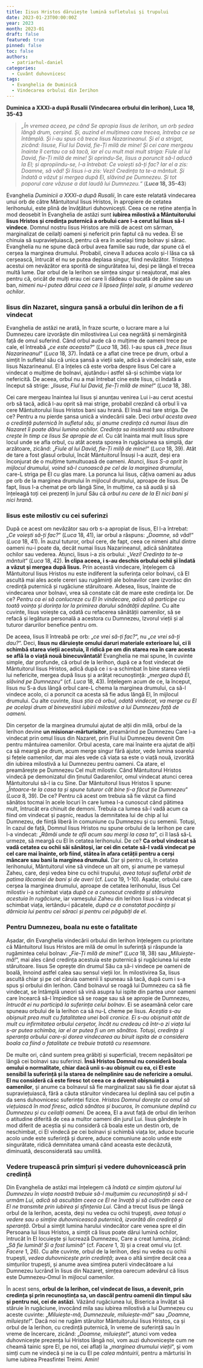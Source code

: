 ```yaml
---
title: Iisus Hristos dăruiește lumină sufletului și trupului
date: 2023-01-23T00:00:00Z
year: 2023
month: 2023-01
draft: false
featured: true
pinned: false
toc: false
authors:
  - patriarhul-daniel  
categories:
  - Cuvânt duhovnicesc
tags:
  - Evanghelia de Duminică
  - Vindecarea orbului din Ierihon
---
```


**Duminica a XXXI-a după Rusalii (Vindecarea orbului din Ierihon), Luca 18, 35-43**

> _„În vremea aceea, pe când Se apropia Iisus de Ierihon, un orb ședea lângă drum, cerșind. Și, auzind el mulțimea care trecea, întreba ce se întâmplă. Și i-au spus că trece Iisus Nazarineanul. Și el a strigat, zicând: Iisuse, Fiul lui David, fie-Ți milă de mine! Și cei care mergeau înainte îl certau ca să tacă, iar el cu mult mai mult striga: Fiule al lui David, fie-Ți milă de mine! Și oprindu-Se, Iisus a poruncit să-l aducă la El; și apropiindu-se, l-a întrebat: Ce voiești să-ți fac? Iar el a zis: Doamne, să văd! Și Iisus i-a zis: Vezi! Credința ta te-a mântuit. Și îndată a văzut și mergea după El, slăvind pe Dumnezeu. Și tot poporul care văzuse a dat laudă lui Dumnezeu.“_ (**_Luca_ 18, 35-43**) 

Evanghelia _Duminicii a XXXI-a după Rusalii_, în care este relatată vindecarea unui orb de către Mântuitorul Iisus Hristos, în apropiere de cetatea Ierihonului, este plină de învățături duhovnicești. Ceea ce ne reține atenția în mod deosebit în Evanghelia de astăzi sunt **iubirea milostivă a Mântuitorului Iisus Hristos și credința puternică a orbului care I-a cerut lui Iisus să-l vindece**. Domnul nostru Iisus Hristos are milă de acest om sărman, marginalizat de ceilalți oameni și nefericit prin faptul că nu vedea. El se chinuia să supraviețuiască, pentru că era în același timp bolnav și sărac. Evanghelia nu ne spune dacă orbul avea familie sau rude, dar spune că el cerșea la marginea drumului. Probabil, cineva îl aducea acolo și-l lăsa ca să cerșească, întrucât el nu se putea deplasa singur, fiind nevăzător. Tristețea acestui om nevăzător era sporită de singurătatea lui, deși pe lângă el trecea multă lume. Dar orbul de la Ierihon se simțea singur și neajutorat, mai ales pentru că, oricât de mulți erau cei care îi dădeau o bucată de pâine sau un ban, _nimeni nu-i putea dărui ceea ce îi lipsea ființei sale, și anume vederea ochilor_.

### Iisus din Nazaret, singura șansă a orbului din Ierihon de a fi vindecat

Evanghelia de astăzi ne arată, în fraze scurte, o lucrare mare a lui Dumnezeu care izvorăște din milostivirea Lui cea negrăită și nemărginită față de omul suferind. Când orbul aude că o mulțime de oameni trece pe cale, el întreabă „_ce este aceasta?_“ (_Luca_ 18, 36). I-au spus că „_trece Iisus Nazarineanul_“ (_Luca_ 18, 37). Îndată ce a aflat cine trece pe drum, orbul a simțit în sufletul său că unica șansă a vieții sale, adică a vindecării sale, este Iisus Nazarineanul. El a înțeles că este vorba despre Iisus Cel care a vindecat o mulțime de bolnavi, ajutându-i astfel să-și schimbe viața lor nefericită. De aceea, orbul nu a mai întrebat cine este Iisus, ci îndată a început să strige: „_Iisuse, Fiul lui David, fie-Ți milă de mine!_“ (_Luca_ 18, 38).

Cei care mergeau înaintea lui Iisus și anunțau venirea Lui i-au cerut acestui orb să tacă, adică l-au oprit să mai strige, probabil crezând că orbul îi va cere Mântuitorului Iisus Hristos bani sau hrană. El însă mai tare striga. De ce? Pentru a nu pierde șansa unică a vindecării sale. Deci _orbul acesta avea o credință puternică în sufletul său, și anume credința că numai Iisus din Nazaret îi poate dărui lumina ochilor. Credința sa insistentă sau stăruitoare crește în timp ce Iisus Se apropie de el._ Cu cât înainta mai mult Iisus spre locul unde se afla orbul, cu atât acesta sporea în rugăciunea sa simplă, dar arzătoare, zicând: „_Fiule al lui David, fie-Ți milă de mine!_“ (_Luca_ 18, 39). Atât de tare a fost glasul orbului, încât Mântuitorul Însuși l-a auzit, deși era înconjurat de o mulțime tumultuoasă de oameni. Atunci, _Iisus S-a oprit în mijlocul drumului, voind să-l cunoască pe cel de la marginea drumului_, care-L striga pe El cu glas mare. La porunca lui Iisus, câțiva oameni au adus pe orb de la marginea drumului în mijlocul drumului, aproape de Iisus. De fapt, Iisus l-a chemat pe orb lângă Sine, în mulțime, ca să audă și să înțeleagă toți cei prezenți în jurul Său că _orbul nu cere de la El nici bani și nici hrană_.

### Iisus este milostiv cu cei suferinzi

După ce acest om nevăzător sau orb s-a apropiat de Iisus, El l-a întrebat: „_Ce voiești să-ți fac?_“ (_Luca_ 18, 41), iar orbul a răspuns: „_Doamne, să văd!_“ (_Luca_ 18, 41). În auzul tuturor, orbul cere, de fapt, ceea ce nimeni altul dintre oameni nu-i poate da, decât numai Iisus Nazarineanul, adică sănătatea ochilor sau vederea. Atunci, Iisus i-a zis orbului: „_Vezi! Credința ta te-a mântuit_“ (_Luca_ 18, 42). **În clipa aceea, i s-au deschis orbului ochii și îndată a văzut și mergea după Iisus.** Prin această vindecare, înțelegem că Mântuitorul Iisus Hristos nu este indiferent la suferința celor bolnavi, că El ascultă mai ales acele cereri sau rugăminți ale bolnavilor care izvorăsc din credință puternică și rugăciune stăruitoare. Adesea, Iisus, înainte de vindecarea unor bolnavi, vrea să constate cât de mare este credința lor. De ce? _Pentru ca ei să conlucreze cu El în vindecare, adică să participe cu toată voința și dorința lor la primirea darului sănătății depline._ Cu alte cuvinte, Iisus voiește ca, odată cu refacerea sănătății oamenilor, să se refacă și legătura personală a acestora cu Dumnezeu, Izvorul vieții și al tuturor darurilor benefice pentru om.

De aceea, Iisus îl întreabă pe orb: „_ce vrei să-ți fac?_“, nu „_ce vrei să-ți dau?_“. Deci, **Iisus nu dăruiește omului daruri materiale exterioare lui, ci îi schimbă starea vieții acestuia, îl ridică pe om din starea rea în care acesta se află la o viață nouă binecuvântată!** Evanghelia ne mai spune, în cuvinte simple, dar profunde, că orbul de la Ierihon, după ce a fost vindecat de Mântuitorul Iisus Hristos, adică după ce i s-a schimbat în bine starea vieții lui nefericite, mergea după Iisus și a arătat recunoștință: „_mergea după El, slăvind pe Dumnezeu_“ (cf. _Luca_ 18, 43). Înțelegem acum de ce, la început, Iisus nu S-a dus lângă orbul care-L chema la marginea drumului, ca să-l vindece acolo, ci a poruncit ca acesta să fie adus lângă El, în mijlocul drumului. Cu alte cuvinte, _Iisus știa că orbul, odată vindecat, va merge cu El pe același drum al binevestirii iubirii milostive a lui Dumnezeu față de oameni._

Din cerșetor de la marginea drumului ajutat de alții din milă, orbul de la Ierihon devine **un misionar-mărturisitor**, preamărind pe Dumnezeu Care l-a vindecat prin omul Iisus din Nazaret, prin Fiul lui Dumnezeu devenit Om pentru mântuirea oamenilor. Orbul acesta, care mai înainte era ajutat de alții ca să meargă pe drum, acum merge singur fără ajutor, vede lumina soarelui și fețele oamenilor, dar mai ales vede că viața sa este o viață nouă, izvorâtă din iubirea milostivă a lui Dumnezeu pentru oameni. Ca atare, el preamărește pe Dumnezeu Cel mult milostiv. Când Mântuitorul Hristos vindecă pe demonizatul din ținutul Gadarenilor, omul vindecat atunci cerea Mântuitorului să-l ia cu Sine. Dar Mântuitorul Iisus Hristos îi spune: „_Întoarce-te la casa ta și spune tuturor cât bine ți-a făcut ție Dumnezeu_“ (_Luca_ 8, 39). De ce? Pentru că acest om trebuia să fie văzut ca fiind sănătos tocmai în acele locuri în care lumea l-a cunoscut când pătimea mult, întrucât era chinuit de demoni. Trebuia ca lumea să-l vadă acum ca fiind om vindecat și pașnic, readus la demnitatea lui de chip al lui Dumnezeu, de ființă liberă în comuniune cu Dumnezeu și cu semenii. Totuși, în cazul de față, Domnul Iisus Hristos nu spune orbului de la Ierihon pe care l-a vindecat: „_Rămâi unde te afli acum sau mergi la casa ta_“, ci îl lasă să-L urmeze, să meargă cu El în cetatea Ierihonului. De ce? **Ca orbul vindecat să vadă cetatea cu ochii săi sănătoși, iar cei din cetate să-l vadă vindecat pe cel care mai înainte, orb fiind, stătea în afara cetății pentru a cerși mâncare sau bani la marginea drumului.** Dar și pentru că, în cetatea Ierihonului, Mântuitorul vine să vindece un alt om, și anume pe vameșul Zaheu, care, deși vedea bine cu ochii trupului, _avea totuși sufletul orbit de patima lăcomiei de bani și de averi_ (cf. _Luca_ 19, 1-10). Așadar, orbului care cerșea la marginea drumului, aproape de cetatea Ierihonului, Iisus Cel milostiv i-a schimbat viața _după ce a cunoscut credința și stăruința acestuia în rugăciune_, iar vameșului Zaheu din Ierihon Iisus i-a vindecat și schimbat viața, iertându-i păcatele, _după ce a constatat pocăința și dărnicia lui pentru cei săraci și pentru cei păgubiți de el_.

### Pentru Dumnezeu, boala nu este o fatalitate

Așadar, din Evanghelia vindecării orbului din Ierihon înțelegem cu prioritate că Mântuitorul Iisus Hristos are milă de omul în suferință și răspunde la rugămintea celui bolnav: „_Fie-Ți milă de mine!_“ (_Luca_ 18, 38) sau „_Miluiește-mă!_“, mai ales când credința acestuia este puternică și rugăciunea lui este stăruitoare. Iisus Se oprește din drumul Său ca să-i vindece pe oameni de boală, înnoind astfel calea sau sensul vieții lor. În milostivirea Sa, Iisus ascultă chiar și pe cel căruia oamenii îi spuneau să tacă, după cum i s-a spus și orbului din Ierihon. Când bolnavul se roagă lui Dumnezeu ca să fie vindecat, se întâmplă uneori să vină asupra lui ispite din partea unor oameni care încearcă să-l împiedice să se roage sau să se apropie de Dumnezeu, _întrucât ei nu participă la suferința celui bolnav_. Ei se aseamănă celor care spuneau orbului de la Ierihon ca să nu-L cheme pe Iisus. _Aceștia s-au obișnuit prea mult cu fatalitatea unei boli cronice. Ei s-au obișnuit atât de mult cu infirmitatea orbului cerșetor, încât nu credeau că într-o zi viața lui s-ar putea schimba, iar el ar putea fi un om sănătos. Totuși, credința și speranța orbului care-și dorea vindecarea au biruit ispita de a considera boala ca fiind o fatalitate ce trebuie tratată cu resemnare._

De multe ori, când suntem prea grăbiți și superficiali, trecem nepăsători pe lângă cei bolnavi sau suferinzi. **Însă Hristos Domnul nu consideră boala omului o normalitate, chiar dacă unii s-au obișnuit cu ea, ci El este sensibil la suferință și la starea de neîmplinire sau de nefericire a omului. El nu consideră că este firesc tot ceea ce a devenit obișnuință a oamenilor**, și anume ca bolnavul să fie marginalizat sau să fie doar ajutat să supraviețuiască, fără a căuta stăruitor vindecarea lui deplină sau cel puțin a da sens duhovnicesc suferinței fizice. _Hristos Domnul dorește ca omul să viețuiască în mod firesc, adică sănătos și bucuros, în comuniune deplină cu Dumnezeu și cu ceilalți oameni._ De aceea, El a avut față de orbul din Ierihon o atitudine diferită de cea a multor oameni din jurul Lui. Iisus gândește în mod diferit de aceștia și nu consideră că boala este un destin orb, de neschimbat, ci El vindecă pe cei bolnavi și schimbă viața lor, aduce bucurie acolo unde este suferință și durere, aduce comuniune acolo unde este singurătate, ridică demnitatea umană când aceasta este decăzută, diminuată, desconsiderată sau umilită.

### Vedere trupească prin simțuri și vedere duhovnicească prin credință

Din Evanghelia de astăzi mai înțelegem că _îndată ce simțim ajutorul lui Dumnezeu în viața noastră trebuie să-I mulțumim cu recunoștință și să-I urmăm Lui, adică să ascultăm ceea ce El ne învață și să cultivăm ceea ce El ne transmite prin iubirea și sfințenia Lui._ Când a trecut Iisus pe lângă orbul de la Ierihon, acesta, deși nu vedea cu ochii trupești, _avea totuși o vedere sau o simțire duhovnicească puternică, izvorâtă din credință și speranță_. Orbul a simțit lumina harului vindecător care venea spre el din Persoana lui Iisus Hristos, a simțit că Iisus poate dărui lumină ochilor, întrucât în El locuiește și lucrează Dumnezeu, Care a creat lumina, zicând: „_Să fie lumină! Și a fost lumină_“ (cf. _Facere_ 1, 3) și a creat omul viu (cf. _Facere_ 1, 26). Cu alte cuvinte, orbul de la Ierihon, deși nu vedea cu ochii trupești, _vedea duhovnicește prin credință_; avea o altă simțire decât cea a simțurilor trupești, și anume avea simțirea puterii vindecătoare a lui Dumnezeu lucrând în Iisus din Nazaret, simțea oarecum adevărul că Iisus este Dumnezeu-Omul în mijlocul oamenilor.

În acest sens, **orbul de la Ierihon, cel vindecat de Iisus, a devenit, prin credința și prin recunoștința sa, un dascăl pentru oamenii din timpul său și pentru noi, cei de astăzi**. Văzând rugăciunea lui, Biserica a învățat să stăruie în rugăciune, invocând mila sau iubirea milostivă a lui Dumnezeu cu aceste cuvinte: „_Miluiește-mă, Dumnezeule, miluiește-mă!_“ sau „_Doamne, miluiește!_“. Dacă noi ne rugăm stăruitor Mântuitorului Iisus Hristos, ca și orbul de la Ierihon, cu credință puternică, în vreme de suferință sau în vreme de încercare, zicând: „_Doamne, miluiește!_“, atunci vom vedea duhovnicește prezența lui Hristos lângă noi, vom auzi duhovnicește cum ne cheamă tainic spre El, pe noi, cei aflați la „_marginea drumului vieții_“, și vom simți cum ne vindecă și ne ia cu El pe _calea mântuirii_, pentru a mărturisi în lume iubirea Preasfintei Treimi. Amin!
